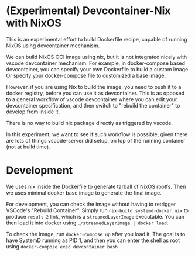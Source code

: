 # (Experimental) Devcontainer-Nix with NixOS

This is an experimental effort to build Dockerfile recipe, capable of running NixOS using devcontainer mechanism.

We can build NixOS OCI image using nix, but it is not integrated nicely with vscode devcontainer mechanism.
For example, in docker-compose based devcontainer,
you can specify your own Dockerfile to build a custom 
image. Or specify your docker-compose file to 
customized a base image.

However, if you are using Nix to build the image, you 
need to push it to a docker registry, before you can 
use it as devcontainer. This is as opposed to a 
general workflow of vscode devcontainer where 
you can edit your devcontainer specification, and then 
switch to "rebuild the container" to develop from inside it.

There is no way to build nix package directly as triggered by vscode.

In this experiment, we want to see if such workflow is possible, given 
there are lots of things vscode-server did setup, on top of the running container (not at build time).

# Development

We uses nix inside the Dockerfile to generate tarball of NixOS rootfs. 
Then we uses minimal docker base image to generate the final image.

For development, you can check the image without having to retrigger VSCode's "Rebuild Container".
Simply run `nix-build systemd-docker.nix` to produce `result-2` link, which 
is a `streamedLayerImage` executable. You can then load it into docker
using `./streamedLayerImage | docker load`.

To check the image, run `docker-compose up` after you load it.
The goal is to have SystemD running as PID 1, and then you can enter the shell as root
using `docker-compose exec devcontainer bash`